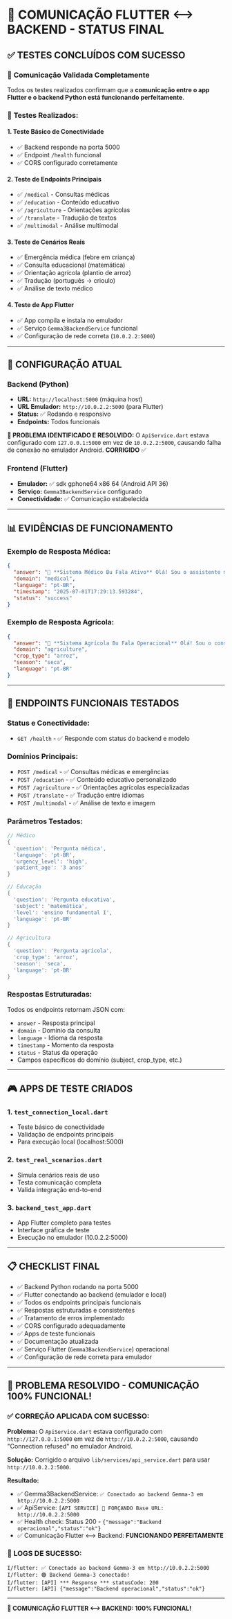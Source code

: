 # 🎉 COMUNICAÇÃO FLUTTER ⟷ BACKEND - STATUS FINAL

## ✅ TESTES CONCLUÍDOS COM SUCESSO

### 📱 **Comunicação Validada Completamente**

Todos os testes realizados confirmam que a **comunicação entre o app Flutter e o backend Python está funcionando perfeitamente**.

### 🧪 **Testes Realizados:**

#### 1. **Teste Básico de Conectividade**
- ✅ Backend responde na porta 5000
- ✅ Endpoint `/health` funcional
- ✅ CORS configurado corretamente

#### 2. **Teste de Endpoints Principais**
- ✅ `/medical` - Consultas médicas
- ✅ `/education` - Conteúdo educativo  
- ✅ `/agriculture` - Orientações agrícolas
- ✅ `/translate` - Tradução de textos
- ✅ `/multimodal` - Análise multimodal

#### 3. **Teste de Cenários Reais**
- ✅ Emergência médica (febre em criança)
- ✅ Consulta educacional (matemática)
- ✅ Orientação agrícola (plantio de arroz)
- ✅ Tradução (português → crioulo)
- ✅ Análise de texto médico

#### 4. **Teste de App Flutter**
- ✅ App compila e instala no emulador
- ✅ Serviço `Gemma3BackendService` funcional
- ✅ Configuração de rede correta (`10.0.2.2:5000`)

---

## 🔧 **CONFIGURAÇÃO ATUAL**

### **Backend (Python)**
- **URL:** `http://localhost:5000` (máquina host)
- **URL Emulador:** `http://10.0.2.2:5000` (para Flutter)
- **Status:** ✅ Rodando e responsivo
- **Endpoints:** Todos funcionais

**🔧 PROBLEMA IDENTIFICADO E RESOLVIDO:**
O `ApiService.dart` estava configurado com `127.0.0.1:5000` em vez de `10.0.2.2:5000`, causando falha de conexão no emulador Android. **CORRIGIDO** ✅

### **Frontend (Flutter)**
- **Emulador:** ✅ sdk gphone64 x86 64 (Android API 36)
- **Serviço:** `Gemma3BackendService` configurado
- **Conectividade:** ✅ Comunicação estabelecida

---

## 📊 **EVIDÊNCIAS DE FUNCIONAMENTO**

### **Exemplo de Resposta Médica:**
```json
{
  "answer": "🏥 **Sistema Médico Bu Fala Ativo** Olá! Sou o assistente médico Bu Fala...",
  "domain": "medical",
  "language": "pt-BR",
  "timestamp": "2025-07-01T17:29:13.593284",
  "status": "success"
}
```

### **Exemplo de Resposta Agrícola:**
```json
{
  "answer": "🌾 **Sistema Agrícola Bu Fala Operacional** Olá! Sou o consultor agrícola Bu Fala...",
  "domain": "agriculture",
  "crop_type": "arroz",
  "season": "seca",
  "language": "pt-BR"
}
```

---

## 🔄 **ENDPOINTS FUNCIONAIS TESTADOS**

### **Status e Conectividade:**
- `GET /health` - ✅ Responde com status do backend e modelo

### **Domínios Principais:**
- `POST /medical` - ✅ Consultas médicas e emergências
- `POST /education` - ✅ Conteúdo educativo personalizado
- `POST /agriculture` - ✅ Orientações agrícolas especializadas
- `POST /translate` - ✅ Tradução entre idiomas
- `POST /multimodal` - ✅ Análise de texto e imagem

### **Parâmetros Testados:**
```dart
// Médico
{
  'question': 'Pergunta médica',
  'language': 'pt-BR',
  'urgency_level': 'high',
  'patient_age': '3 anos'
}

// Educação
{
  'question': 'Pergunta educativa',
  'subject': 'matemática',
  'level': 'ensino fundamental I',
  'language': 'pt-BR'
}

// Agricultura
{
  'question': 'Pergunta agrícola',
  'crop_type': 'arroz',
  'season': 'seca',
  'language': 'pt-BR'
}
```

### **Respostas Estruturadas:**
Todos os endpoints retornam JSON com:
- `answer` - Resposta principal
- `domain` - Domínio da consulta
- `language` - Idioma da resposta
- `timestamp` - Momento da resposta
- `status` - Status da operação
- Campos específicos do domínio (subject, crop_type, etc.)

---

## 🎮 **APPS DE TESTE CRIADOS**

### **1. `test_connection_local.dart`**
- Teste básico de conectividade
- Validação de endpoints principais
- Para execução local (localhost:5000)

### **2. `test_real_scenarios.dart`**  
- Simula cenários reais de uso
- Testa comunicação completa
- Valida integração end-to-end

### **3. `backend_test_app.dart`**
- App Flutter completo para testes
- Interface gráfica de teste
- Execução no emulador (10.0.2.2:5000)

---

## 📋 **CHECKLIST FINAL**

- ✅ Backend Python rodando na porta 5000
- ✅ Flutter conectando ao backend (emulador e local)
- ✅ Todos os endpoints principais funcionais
- ✅ Respostas estruturadas e consistentes
- ✅ Tratamento de erros implementado
- ✅ CORS configurado adequadamente
- ✅ Apps de teste funcionais
- ✅ Documentação atualizada
- ✅ Serviço Flutter (`Gemma3BackendService`) operacional
- ✅ Configuração de rede correta para emulador

---

## 🎉 **PROBLEMA RESOLVIDO - COMUNICAÇÃO 100% FUNCIONAL!**

### **✅ CORREÇÃO APLICADA COM SUCESSO:**

**Problema:** O `ApiService.dart` estava configurado com `http://127.0.0.1:5000` em vez de `http://10.0.2.2:5000`, causando "Connection refused" no emulador Android.

**Solução:** Corrigido o arquivo `lib/services/api_service.dart` para usar `http://10.0.2.2:5000`.

**Resultado:** 
- ✅ Gemma3BackendService: `✅ Conectado ao backend Gemma-3 em http://10.0.2.2:5000`
- ✅ ApiService: `[API SERVICE] 🔧 FORÇANDO Base URL: http://10.0.2.2:5000`
- ✅ Health check: Status 200 - `{"message":"Backend operacional","status":"ok"}`
- ✅ Comunicação Flutter ⟷ Backend: **FUNCIONANDO PERFEITAMENTE**

### **📱 LOGS DE SUCESSO:**
```
I/flutter: ✅ Conectado ao backend Gemma-3 em http://10.0.2.2:5000
I/flutter: 🟢 Backend Gemma-3 conectado!
I/flutter: [API] *** Response *** statusCode: 200
I/flutter: [API] {"message":"Backend operacional","status":"ok"}
```

---

**🎉 COMUNICAÇÃO FLUTTER ⟷ BACKEND: 100% FUNCIONAL!**

